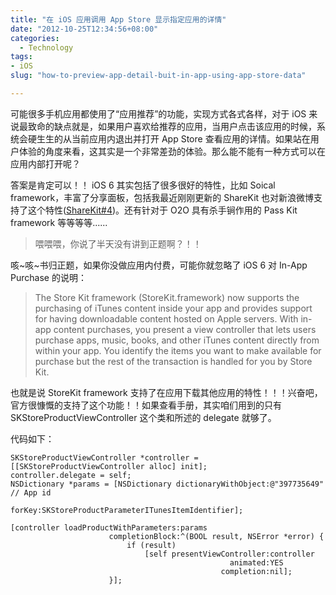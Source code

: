 ```yaml
---
title: "在 iOS 应用调用 App Store 显示指定应用的详情"
date: "2012-10-25T12:34:56+08:00"
categories:
  - Technology
tags:
- iOS
slug: "how-to-preview-app-detail-buit-in-app-using-app-store-data"

---
```


可能很多手机应用都使用了“应用推荐”的功能，实现方式各式各样，对于 iOS 来说最致命的缺点就是，如果用户喜欢给推荐的应用，当用户点击该应用的时候，系统会硬生生的从当前应用内退出并打开 App Store 查看应用的详情。如果站在用户体验的角度来看，这其实是一个非常差劲的体验。那么能不能有一种方式可以在应用内部打开呢？

答案是肯定可以！！ iOS 6 其实包括了很多很好的特性，比如 Soical framework，丰富了分享面板，包括我最近刚刚更新的 ShareKit 也对新浪微博支持了这个特性([ShareKit#4](https://github.com/icyleaf/ShareKit/issues/4))。还有针对于 O2O 具有杀手锏作用的 Pass Kit framework 等等等等......

 > 喂喂喂，你说了半天没有讲到正题啊？！！

咳~咳~书归正题，如果你没做应用内付费，可能你就忽略了 iOS 6 对 In-App Purchase 的说明：

> The Store Kit framework (StoreKit.framework) now supports the purchasing of iTunes content inside your app and provides support for having downloadable content hosted on Apple servers. With in-app content purchases, you present a view controller that lets users purchase apps, music, books, and other iTunes content directly from within your app. You identify the items you want to make available for purchase but the rest of the transaction is handled for you by Store Kit.


也就是说 StoreKit framework 支持了在应用下载其他应用的特性！！！兴奋吧，官方很慷慨的支持了这个功能！！如果查看手册，其实咱们用到的只有 SKStoreProductViewController 这个类和所述的 delegate 就够了。

代码如下：

```
SKStoreProductViewController *controller = [[SKStoreProductViewController alloc] init];
controller.delegate = self;
NSDictionary *params = [NSDictionary dictionaryWithObject:@"397735649" // App id
                                                   forKey:SKStoreProductParameterITunesItemIdentifier];

[controller loadProductWithParameters:params
                      completionBlock:^(BOOL result, NSError *error) {
                          if (result)
                              [self presentViewController:controller
                                                 animated:YES
                                               completion:nil];
                      }];
```